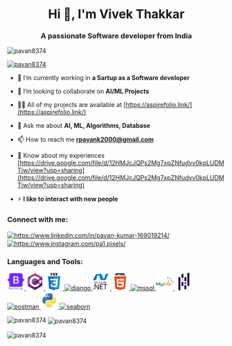 <h1 align="center">Hi 👋, I'm Vivek Thakkar</h1>
<h3 align="center">A passionate Software developer from India</h3>

<p align="left"> <img src="https://komarev.com/ghpvc/?username=pavan8374&label=Profile%20views&color=0e75b6&style=flat" alt="pavan8374" /> </p>

<p align="left"> <a href="https://github.com/ryo-ma/github-profile-trophy"><img src="https://github-profile-trophy.vercel.app/?username=pavan8374" alt="pavan8374" /></a> </p>

- 🔭 I’m currently working in **a Sartup as a Software developer**

- 👯 I’m looking to collaborate on **AI/ML Projects**

- 👨‍💻 All of my projects are available at [https://aspirefolio.link/](https://aspirefolio.link/)

- 💬 Ask me about **AI, ML, Algorithms, Database**

- 📫 How to reach me **rpavank2000@gmail.com**

- 📄 Know about my experiences [https://drive.google.com/file/d/12HMJcJQPs2Mg7xpZNfudvv0kpLUDMTiw/view?usp=sharing](https://drive.google.com/file/d/12HMJcJQPs2Mg7xpZNfudvv0kpLUDMTiw/view?usp=sharing)

- ⚡  **I like to interact with new people**

<h3 align="left">Connect with me:</h3>
<p align="left">
<a href="https://linkedin.com/in/https://www.linkedin.com/in/pavan-kumar-169019214/" target="blank"><img align="center" src="https://raw.githubusercontent.com/rahuldkjain/github-profile-readme-generator/master/src/images/icons/Social/linked-in-alt.svg" alt="https://www.linkedin.com/in/pavan-kumar-169019214/" height="30" width="40" /></a>
<a href="https://instagram.com/https://www.instagram.com/pa1.pixels/" target="blank"><img align="center" src="https://raw.githubusercontent.com/rahuldkjain/github-profile-readme-generator/master/src/images/icons/Social/instagram.svg" alt="https://www.instagram.com/pa1.pixels/" height="30" width="40" /></a>
</p>

<h3 align="left">Languages and Tools:</h3>
<p align="left"> <a href="https://getbootstrap.com" target="_blank" rel="noreferrer"> <img src="https://raw.githubusercontent.com/devicons/devicon/master/icons/bootstrap/bootstrap-plain-wordmark.svg" alt="bootstrap" width="40" height="40"/> </a> <a href="https://www.w3schools.com/cs/" target="_blank" rel="noreferrer"> <img src="https://raw.githubusercontent.com/devicons/devicon/master/icons/csharp/csharp-original.svg" alt="csharp" width="40" height="40"/> </a> <a href="https://www.w3schools.com/css/" target="_blank" rel="noreferrer"> <img src="https://raw.githubusercontent.com/devicons/devicon/master/icons/css3/css3-original-wordmark.svg" alt="css3" width="40" height="40"/> </a> <a href="https://www.djangoproject.com/" target="_blank" rel="noreferrer"> <img src="https://cdn.worldvectorlogo.com/logos/django.svg" alt="django" width="40" height="40"/> </a> <a href="https://dotnet.microsoft.com/" target="_blank" rel="noreferrer"> <img src="https://raw.githubusercontent.com/devicons/devicon/master/icons/dot-net/dot-net-original-wordmark.svg" alt="dotnet" width="40" height="40"/> </a> <a href="https://www.w3.org/html/" target="_blank" rel="noreferrer"> <img src="https://raw.githubusercontent.com/devicons/devicon/master/icons/html5/html5-original-wordmark.svg" alt="html5" width="40" height="40"/> </a> <a href="https://www.microsoft.com/en-us/sql-server" target="_blank" rel="noreferrer"> <img src="https://www.svgrepo.com/show/303229/microsoft-sql-server-logo.svg" alt="mssql" width="40" height="40"/> </a> <a href="https://www.mysql.com/" target="_blank" rel="noreferrer"> <img src="https://raw.githubusercontent.com/devicons/devicon/master/icons/mysql/mysql-original-wordmark.svg" alt="mysql" width="40" height="40"/> </a> <a href="https://pandas.pydata.org/" target="_blank" rel="noreferrer"> <img src="https://raw.githubusercontent.com/devicons/devicon/2ae2a900d2f041da66e950e4d48052658d850630/icons/pandas/pandas-original.svg" alt="pandas" width="40" height="40"/> </a> <a href="https://postman.com" target="_blank" rel="noreferrer"> <img src="https://www.vectorlogo.zone/logos/getpostman/getpostman-icon.svg" alt="postman" width="40" height="40"/> </a> <a href="https://www.python.org" target="_blank" rel="noreferrer"> <img src="https://raw.githubusercontent.com/devicons/devicon/master/icons/python/python-original.svg" alt="python" width="40" height="40"/> </a> <a href="https://seaborn.pydata.org/" target="_blank" rel="noreferrer"> <img src="https://seaborn.pydata.org/_images/logo-mark-lightbg.svg" alt="seaborn" width="40" height="40"/> </a> </p>

<p><img align="left" src="https://github-readme-stats.vercel.app/api/top-langs?username=pavan8374&show_icons=true&locale=en&layout=compact" alt="pavan8374" /></p>

<p>&nbsp;<img align="center" src="https://github-readme-stats.vercel.app/api?username=pavan8374&show_icons=true&locale=en" alt="pavan8374" /></p>

<p><img align="center" src="https://github-readme-streak-stats.herokuapp.com/?user=pavan8374&" alt="pavan8374" /></p>

